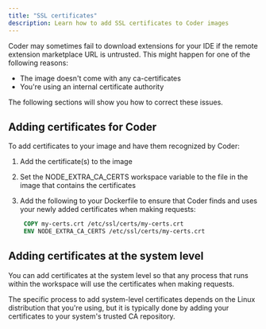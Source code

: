 ```yaml
---
title: "SSL certificates"
description: Learn how to add SSL certificates to Coder images
---
```


Coder may sometimes fail to download extensions for your IDE if the remote
extension marketplace URL is untrusted. This might happen for one of the
following reasons:

- The image doesn't come with any ca-certificates
- You're using an internal certificate authority

The following sections will show you how to correct these issues.

## Adding certificates for Coder

To add certificates to your image and have them recognized by Coder:

1. Add the certificate(s) to the image
1. Set the NODE_EXTRA_CA_CERTS workspace variable to the file in the image that
   contains the certificates
1. Add the following to your Dockerfile to ensure that Coder finds and uses your
   newly added certificates when making requests:

   ```Dockerfile
    COPY my-certs.crt /etc/ssl/certs/my-certs.crt
    ENV NODE_EXTRA_CA_CERTS /etc/ssl/certs/my-certs.crt
   ```

## Adding certificates at the system level

You can add certificates at the system level so that any process that runs
within the workspace will use the certificates when making requests.

The specific process to add system-level certificates depends on the Linux
distribution that you're using, but it is typically done by adding your
certificates to your system's trusted CA repository.
